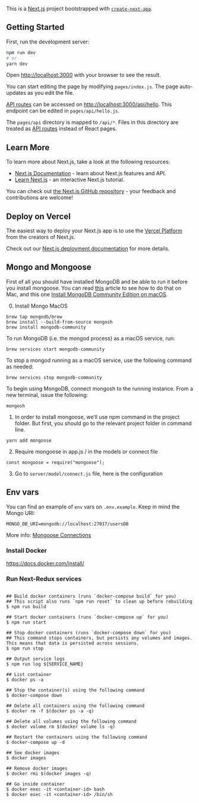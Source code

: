 This is a [Next.js](https://nextjs.org/) project bootstrapped with [`create-next-app`](https://github.com/vercel/next.js/tree/canary/packages/create-next-app).

## Getting Started

First, run the development server:

```bash
npm run dev
# or
yarn dev
```

Open [http://localhost:3000](http://localhost:3000) with your browser to see the result.

You can start editing the page by modifying `pages/index.js`. The page auto-updates as you edit the file.

[API routes](https://nextjs.org/docs/api-routes/introduction) can be accessed on [http://localhost:3000/api/hello](http://localhost:3000/api/hello). This endpoint can be edited in `pages/api/hello.js`.

The `pages/api` directory is mapped to `/api/*`. Files in this directory are treated as [API routes](https://nextjs.org/docs/api-routes/introduction) instead of React pages.

## Learn More

To learn more about Next.js, take a look at the following resources:

- [Next.js Documentation](https://nextjs.org/docs) - learn about Next.js features and API.
- [Learn Next.js](https://nextjs.org/learn) - an interactive Next.js tutorial.

You can check out [the Next.js GitHub repository](https://github.com/vercel/next.js/) - your feedback and contributions are welcome!

## Deploy on Vercel

The easiest way to deploy your Next.js app is to use the [Vercel Platform](https://vercel.com/new?utm_medium=default-template&filter=next.js&utm_source=create-next-app&utm_campaign=create-next-app-readme) from the creators of Next.js.

Check out our [Next.js deployment documentation](https://nextjs.org/docs/deployment) for more details.

## Mongo and Mongoose

First of all you should have installed MongoDB and be able to run it before you install mongoose. You can read [this](https://www.positronx.io/install-mongodb-on-macos/) article to see how to do that on Mac, and this one [Install MongoDB Community Edition on macOS](https://docs.mongodb.com/manual/tutorial/install-mongodb-on-os-x/).

0. Install Mongo MacOS

```
brew tap mongodb/brew
brew install --build-from-source mongosh
brew install mongodb-community
```

To run MongoDB (i.e. the mongod process) as a macOS service, run:

```
brew services start mongodb-community
```

To stop a mongod running as a macOS service, use the following command as needed:

```
brew services stop mongodb-community
```

To begin using MongoDB, connect mongosh to the running instance. From a new terminal, issue the following:

```
mongosh
```

1. In order to install mongoose, we’ll use npm command in the project folder. But first, you should go to the relevant project folder in command line.

```
yarn add mongoose
```

2. Require mongoose in app.js / in the models or connect file

```
const mongoose = require("mongoose");
```

3. Go to `server/model/connect.js` file, here is the configuration

## Env vars

You can find an example of `env` vars on `.env.example`. Keep in mind the Mongo URI:

```
MONGO_DB_URI=mongodb://localhost:27017/usersDB
```

More info: [Mongoose Connections](https://mongoosejs.com/docs/connections.html)


### Install Docker

https://docs.docker.com/install/

### Run Next-Redux services

```shell script

## Build docker containers (runs `docker-compose build` for you)
## This script also runs `npm run reset` to clean up before rebuilding
$ npm run build

## Start docker containers (runs `docker-compose up` for you)
$ npm run start

## Stop docker containers (runs `docker-compose down` for you)
## This command stops containers, but persists any volumes and images. This means that data is persisted across sessions.
$ npm run stop

## Output service logs
$ npm run log ${SERVICE_NAME}

## List container
$ docker ps -a

## Stop the container(s) using the following command
$ docker-compose down

## Delete all containers using the following command
$ docker rm -f $(docker ps -a -q)

## Delete all volumes using the following command
$ docker volume rm $(docker volume ls -q)

## Restart the containers using the following command
$ docker-compose up -d

## See docker images
$ docker images

## Remove docker images
$ docker rmi $(docker images -q)

## Go inside container
$ docker exec -it <container-id> bash
$ docker exec -it <container-id> /bin/sh
```